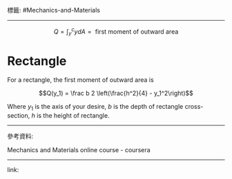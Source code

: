 標籤: #Mechanics-and-Materials 

---

$$Q = \int_y^c y dA = \text{ first moment of outward area }$$

# Rectangle

For a rectangle, the first moment of outward area is 

$$Q(y_1) = \frac b 2 \left(\frac{h^2}{4} - y_1^2\right)$$

Where $y_1$ is the axis of your desire, $b$ is the depth of rectangle cross-section, $h$ is the height of rectangle.

---

參考資料:

Mechanics and Materials online course - coursera

---

link:

